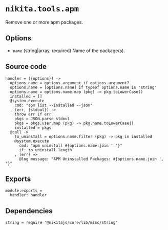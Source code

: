 
# `nikita.tools.apm`

Remove one or more apm packages.

## Options

* `name` (string|array, required)
  Name of the package(s).

## Source code

    handler = ({options}) ->
      options.name = options.argument if options.argument?
      options.name = [options.name] if typeof options.name is 'string'
      options.name = options.name.map (pkg) -> pkg.toLowerCase()
      installed = []
      @system.execute
        cmd: "apm list --installed --json"
      , (err, {stdout}) ->
        throw err if err
        pkgs = JSON.parse stdout
        pkgs = pkgs.user.map (pkg) -> pkg.name.toLowerCase()
        installed = pkgs
      @call ->
        to_uninstall = options.name.filter (pkg) -> pkg in installed
        @system.execute
          cmd: "apm uninstall #{options.name.join ' '}"
          if: to_uninstall.length
        , (err) =>
          @log message: "APM Uninstalled Packages: #{options.name.join ', '}"

## Exports

    module.exports =
      handler: handler

## Dependencies

    string = require '@nikitajs/core/lib/misc/string'
